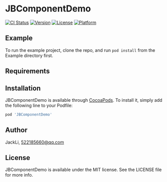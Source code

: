 # JBComponentDemo

[![CI Status](https://img.shields.io/travis/JackLi/JBComponentDemo.svg?style=flat)](https://travis-ci.org/JackLi/JBComponentDemo)
[![Version](https://img.shields.io/cocoapods/v/JBComponentDemo.svg?style=flat)](https://cocoapods.org/pods/JBComponentDemo)
[![License](https://img.shields.io/cocoapods/l/JBComponentDemo.svg?style=flat)](https://cocoapods.org/pods/JBComponentDemo)
[![Platform](https://img.shields.io/cocoapods/p/JBComponentDemo.svg?style=flat)](https://cocoapods.org/pods/JBComponentDemo)

## Example

To run the example project, clone the repo, and run `pod install` from the Example directory first.

## Requirements

## Installation

JBComponentDemo is available through [CocoaPods](https://cocoapods.org). To install
it, simply add the following line to your Podfile:

```ruby
pod 'JBComponentDemo'
```

## Author

JackLi, 522185660@qq.com

## License

JBComponentDemo is available under the MIT license. See the LICENSE file for more info.
